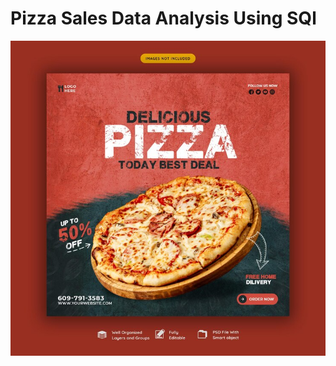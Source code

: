 # Pizza Sales Data Analysis Using SQl

![Pizza Logo](https://github.com/sampleshankar/Pizza_sales_sql_project/blob/main/food-menu-delicious-pizza-social-media-banner-template_106176-575.jpg)
